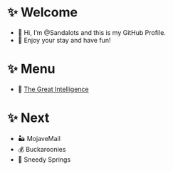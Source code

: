 # ✨ Welcome
- 👋 Hi, I’m @Sandalots and this is my GitHub Profile.
- 🍹 Enjoy your stay and have fun!



# ✨ Menu
- 🧑‍ [The Great Intelligence](https://www.sandymacdonald.co.uk)



# ✨ Next
- 🏜️ MojaveMail
- 💰 Buckaroonies
- 🌴 Sneedy Springs



<!---
Sandalots/Sandalots is a ✨ special ✨ repository because its `README.md` (this file) appears on your GitHub profile.
You can click the Preview link to take a look at your changes.
--->
